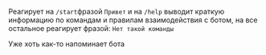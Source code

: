
Реагирует на `/start`фразой `Привет` и на `/help` выводит краткую информацию по командам и правилам взаимодействия с ботом, на все остальное реагирует фразой: `Нет такой команды`

Уже хоть как-то напоминает бота